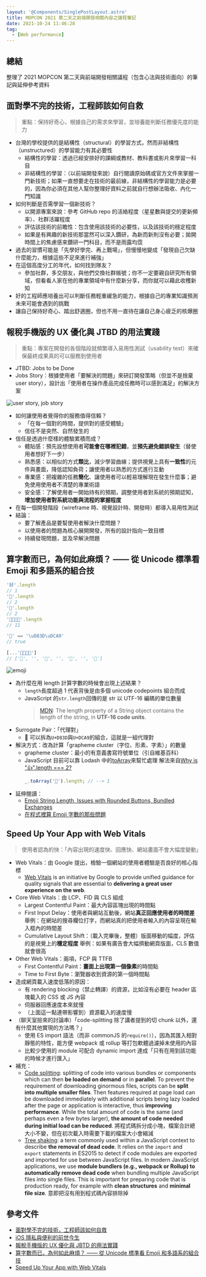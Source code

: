 ```yaml
---
layout: '@Components/SinglePostLayout.astro'
title: MOPCON 2021 第二天之前端開發相關內容之議程筆記
date: 2021-10-24 11:46:28
tag:
  - [Web performance]
---
```


## 總結

整理了 2021 MOPCON 第二天與前端開發相關議程（包含心法與技術面向）的筆記與延伸參考資料

## 面對學不完的技術，工程師該如何自救

> 重點：保持好奇心，根據自己的需求來學習，並培養能判斷任務優先度的能力

- 台灣的學校提供的是結構性（structural）的學習方式，然而非結構性（unstructured）的學習能力有其必要性
  - 結構性的學習：透過已經安排好的課綱或教材、教科書或影片來學習一科目
  - 非結構性的學習：（以前端開發來說）自行閱讀原始碼或官方文件來掌握一門新技術；如果一直想要走在技術的最前線，非結構性的學習能力是必要的，因為你必須在其他人幫你整理好資料之前就自行想辦法吸收、內化一門知識
- 如何判斷是否需學習一個新技術？
  - 以開源專案來說：參考 GitHub repo 的活絡程度（星星數與提交的更新頻率）、社群活躍程度
  - 評估該技術的前瞻性：包含使用該技術的必要性，以及該技術的穩定程度
  - 如果是有興趣的新技術那當然可以深入鑽研，為新而新則沒有必要；拋開時間上的焦慮感來鑽研一門科目，而不是雨露均霑
- 過去的習慣可能是「先學好學完、再上戰場」，但慢慢地變成「發現自己欠缺什麼能力，根據這些不足來進行補強」
- 在這個高度分工的年代，如何找到隊友？
  - 參加社群，多交朋友，與他們交換社群帳號；你不一定要親自研究所有領域，但看看人家在他的專業領域中有什麼新分享，而你就可以藉此收穫新知
- 好的工程師應培養出可以判斷任務輕重緩急的能力，根據自己的專業知識預測未來可能會遇到的挑戰
- 讓自己保持好奇心、踏出舒適圈，但也不用一直待在讓自己身心疲乏的核爆圈

## 報稅手機版的 UX 優化與 JTBD 的用法實踐

> 重點：專案在開發的各個階段就頻繁導入易用性測試（usability test）來確保最終成果真的可以服務到使用者

- JTBD: Jobs to be Done
- Jobs Story：根據使用者「要解決的問題」來研訂開發策略（但並不是捨棄 user story），設計出「使用者在操作產品完成任務時可以感到滿足」的解決方案

![user story, job story](/2021/mopcon-2021-d2-note/user-story-job-story.png)

- 如何讓使用者覺得你的服務值得信賴？
  - 「在每一個對的時間，提供對的感受體驗」
  - 信任不是突然、自然發生的
- 信任是透過什麼樣的體驗累積而成？
  - 體貼感：預先設想使用者**可能會在哪裡犯錯**，並**預先避免錯誤發生**（替使用者想好下一步）
  - 熟悉感：以相似的方式**類比**，減少學習曲線；提供視覺上具有**一致性**的元件與畫面，降低認知負荷；讓使用者以熟悉的方式進行互動
  - 專業感：把複雜的任務**簡化**、讓使用者可以輕易理解現在發生什麼事；避免使用使用者不清楚的專業術語
  - 安全感：了解使用者一開始持有的預期，調整使用者對系統的預期認知，**增加使用者對系統功能與流程的掌握程度**
- 在每一個開發階段（wireframe 時、視覺設計時、開發時）都導入易用性測試
- 結論：
  - 要了解產品是要幫使用者解決什麼問題？
  - 以使用者的問題為核心展開開發，所有的設計指向一致目標
  - 持續發現問題，並及早解決問題

## 算字數而已，為何如此麻煩？ —— 從 Unicode 標準看 Emoji 和多語系的組合技

```js
'好'.length
// 1
'𪚥'.length
// 2
'🤔'.length
// 2
'👨‍👩‍👦‍👦'.length
// 11

'💩' == '\uD83D\uDCA9'
// true

[...'👨‍👩‍👦‍👦']
// ['👨', '‍', '👩', '‍', '👦', '‍', '👦']
```

![emoji](/2021/mopcon-2021-d2-note/know-something-strange.jpg)

- 為什麼在用 length 計算字數的時候會出現上述結果？
  - `length`長度超過 1 代表背後是由多個 unicode codepoints 組合而成
  - JavaScript 的`str.length`回傳的是 str 以 UTF-16 編碼的單位數量
    > [MDN](https://developer.mozilla.org/en-US/docs/Web/JavaScript/Reference/Global_Objects/String/length): The length property of a String object contains the length of the string, in **UTF-16 code units**.
- Surrogate Pair：「代理對」
  - 💩 可以拆為`U+D83D`與`U+DCA9`的組合，這就是一組代理對
- 解決方式：改為計算「grapheme cluster（字位、形素、字素）」的數量
  - grapheme cluster：最小的有意義書寫符號單位（引自維基百科）
  - JavaScript 目前可以靠 Lodash 中的[toArray](https://lodash.com/docs#toArray)來幫忙處理
    解法來自[Why is "👍".length === 2?](https://stackoverflow.com/a/46085089/15028185)
    ```js
    _.toArray('🤔').length; // --> 1
    ```
- 延伸閱讀：
  - [Emoji String Length, Issues with Rounded Buttons, Bundled Exchanges](https://css-tricks.com/weekly-platform-news-emoji-string-length-issues-with-rounded-buttons-bundled-exchanges/)
  - [在程式裡算 Emoji 字數的那些問題](https://medium.com/dcardlab/%E5%9C%A8%E7%A8%8B%E5%BC%8F%E8%A3%A1%E7%AE%97-emoji-%E5%AD%97%E6%95%B8%E7%9A%84%E9%82%A3%E4%BA%9B%E5%95%8F%E9%A1%8C-8e1a1170a499)

## Speed Up Your App with Web Vitals

> 使用者認為的快：「內容出現的速度快、回應快、網站畫面不會大幅度變動」

- Web Vitals：由 Google 提出，檢驗一個網站的使用者體驗是否良好的核心指標
  - [Web Vitals](https://web.dev/vitals/) is an initiative by Google to provide unified guidance for quality signals that are essential to **delivering a great user experience on the web**.
- Core Web Vitals：由 LCP、FID 與 CLS 組成
  - Largest Contentful Paint：最大內容區塊出現的時間點
  - First Input Delay：使用者與網站互動後，網站**真正回應使用者的時間差**
    舉例：在網站的搜尋欄位打字，而網站真的把使用者輸入的內容呈現在輸入框內的時間差
  - Cumulative Layout Shift：（載入完畢後，整體）版面移動的幅度，評估的是視覺上的**穩定程度**
    舉例：如果有廣告會大幅擠動網頁版面，CLS 數值就會很高
- Other Web Vitals：兩項，FCP 與 TTFB
  - First Contentful Paint：**畫面上出現第一個像素**的時間點
  - Time to First Byte：瀏覽器收到資源的第一個時間點
- 造成網頁載入速度低落的原因：
  - 有 rendering blocking（禁止轉譯）的資源，比如沒有必要在 header 區塊載入的 CSS 或 JS 內容
  - 伺服器回應速度本來就慢
  - （上面這一點連帶影響到）資源載入的速度慢
- （聊天室撿來的討論串）「code-splitting 除了講者提到的切 chunk 以外，還有什麼其他實現的方法嗎？」
  - 使用 ES import 語法（而非 commonJS 的`require()`），因為其匯入相對靜態的特性，能方便 webpack 或 rollup 等打包軟體過濾掉未使用的內容
  - 比較少使用的 module 可配合 dynamic import 達成「只有在用到該功能的時候才進行匯入」
- 補充：
  - [Code splitting](https://developer.mozilla.org/en-US/docs/Glossary/Code_splitting): splitting of code into various bundles or components which can then **be loaded on demand** or in **parallel**. To prevent the requirement of downloading ginormous files, scripts can be **split into multiple smaller files**. Then features required at page load can be downloaded immediately with additional scripts being lazy loaded after the page or application is interactive, thus **improving performance**. While the total amount of code is the same (and perhaps even a few bytes larger), **the amount of code needed during initial load can be reduced**. 將程式碼拆分成小塊，檔案合計總大小不變，但在初次載入時需要下載的檔案大小會縮減
  - [Tree shaking](https://developer.mozilla.org/en-US/docs/Glossary/Tree_shaking): a term commonly used within a JavaScript context to describe **the removal of dead code**. It relies on the `import` and `export` statements in ES2015 to detect if code modules are exported and imported for use between JavaScript files. In modern JavaScript applications, we use **module bundlers (e.g., webpack or Rollup) to automatically remove dead code** when bundling multiple JavaScript files into single files. This is important for preparing code that is production ready, for example with **clean structures** and **minimal file size**. 意即把沒有用到程式碼內容排除掉

## 參考文件

- [面對學不完的技術，工程師該如何自救](https://mopcon.org/2021/schedule/2021025)
- [iOS 隱私與便利的前世今生](https://mopcon.org/2021/schedule/2021028)
- [報稅手機版的 UX 優化與 JBTD 的用法實踐](https://mopcon.org/2021/schedule/2021034)
- [算字數而已，為何如此麻煩？ —— 從 Unicode 標準看 Emoji 和多語系的組合技](https://mopcon.org/2021/schedule/2021037)
- [Speed Up Your App with Web Vitals](https://mopcon.org/2021/schedule/2021042)
